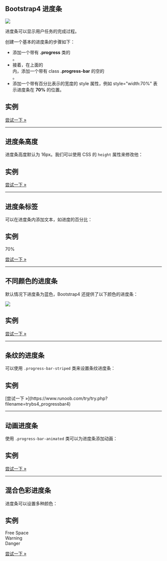 ## Bootstrap4 进度条

![](https://www.runoob.com/wp-content/uploads/2017/10/2495A384-5619-40B2-8E29-FD5152CE01A9.jpg)

进度条可以显示用户任务的完成过程。

创建一个基本的进度条的步骤如下：

+   添加一个带有 **.progress** 类的 <div>。
+   接着，在上面的 <div> 内，添加一个带有 class **.progress-bar** 的空的 <div>。
+   添加一个带有百分比表示的宽度的 style 属性，例如 style="width:70%" 表示进度条在 **70%** 的位置。

## 实例

<div class\="progress"\> <div class\="progress-bar" style\="width:70%"\></div\> </div\>

[尝试一下 »](https://www.runoob.com/try/try.php?filename=trybs4_progressbar1)

* * *

## 进度条高度

进度条高度默认为 16px。我们可以使用 CSS 的 `height` 属性来修改他：

## 实例

<div class\="progress" style\="height:20px;"\> <div class\="progress-bar" style\="width:40%;"\></div\> </div\>

[尝试一下 »](https://www.runoob.com/try/try.php?filename=trybs4_progressbar7)

* * *

## 进度条标签

可以在进度条内添加文本，如进度的百分比：

## 实例

<div class\="progress"\> <div class\="progress-bar" style\="width:70%"\>70%</div\> </div\>

[尝试一下 »](https://www.runoob.com/try/try.php?filename=trybs4_progressbar2)

* * *

## 不同颜色的进度条

默认情况下进度条为蓝色，Bootstrap4 还提供了以下颜色的进度条：

![](https://www.runoob.com/wp-content/uploads/2017/10/81DD86EA-1D06-4EE1-9A48-17D2F91FDF03.jpg)

## 实例

<div class\="progress"\> <div class\="progress-bar bg-success" style\="width:40%"\></div\> </div\> <div class\="progress"\> <div class\="progress-bar bg-info" style\="width:50%"\></div\> </div\> <div class\="progress"\> <div class\="progress-bar bg-warning" style\="width:60%"\></div\> </div\> <div class\="progress"\> <div class\="progress-bar bg-danger" style\="width:70%"\></div\> </div\>

[尝试一下 »](https://www.runoob.com/try/try.php?filename=trybs4_progressbar3)

* * *

## 条纹的进度条

可以使用 `.progress-bar-striped` 类来设置条纹进度条：

## 实例

<div class\="progress"\> <div class\="progress-bar progress-bar-striped" style\="width:40%"\></div\> </div\>
[尝试一下 »](https://www.runoob.com/try/try.php?filename=trybs4_progressbar4)

* * *

## 动画进度条

使用 `.progress-bar-animated` 类可以为进度条添加动画：

## 实例

<div class\="progress-bar progress-bar-striped progress-bar-animated" style\="width: 40%"\></div\>

[尝试一下 »](https://www.runoob.com/try/try.php?filename=trybs4_progressbar5)

* * *

## 混合色彩进度条

进度条可以设置多种颜色：

## 实例

<div class\="progress"\> <div class\="progress-bar bg-success" style\="width:40%"\> Free Space </div\> <div class\="progress-bar bg-warning" style\="width:10%"\> Warning </div\> <div class\="progress-bar bg-danger" style\="width:20%"\> Danger </div\> </div\>

[尝试一下 »](https://www.runoob.com/try/try.php?filename=trybs4_progressbar6)
